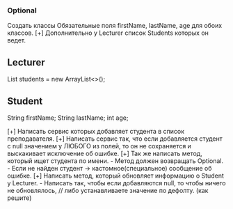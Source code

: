 ### Optional
Создать классы
Обязательные поля firstName, lastName, age для обоих классов.
[+] Дополнительно у Lecturer список Students которых он ведет.

## Lecturer
List<Student> students = new ArrayList<>();

## Student
String firstName;
String lastName;
int age;


[+] Написать сервис которых добавляет студента в список преподавателя.
[+] Написать сервис так, что если добавляется студент с null значением у ЛЮБОГО из полей,
то он не сохраняется и выскакивает исключение об ошибке.
[+] Так же написать метод, который ищет студента по имени. 
    - Метод должен возвращать Optional. 
    - Если не найден студент -> кастомное(специальное) сообщение об ошибке.
[+] Написать метод, который обновляет информацию о Student у Lecturer. 
    - Написать так, чтобы если добавляются null, то чтобы ничего не обновлялось, 
    // либо устанавливаете значение по дефолту. (как решите)
  
